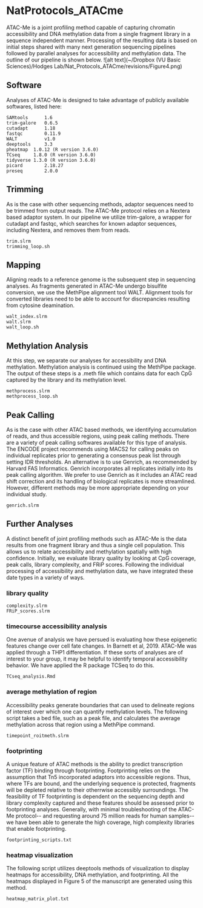 # NatProtocols_ATACme
ATAC-Me is a joint profiling method capable of capturing chromatin accessibility and DNA methylation data from a single fragment library in a sequence independent manner. Processing of the resulting data is based on initial steps shared with many next generation sequencing pipelines followed by parallel analyses for accessibility and methylation data. The outline of our pipeline is shown below. 
![alt text](~/Dropbox (VU Basic Sciences)/Hodges Lab/Nat_Protocols_ATACme/revisions/Figure4.png)
## Software
Analyses of ATAC-Me is designed to take advantage of publicly available softwares, listed here: 
```
SAMtools      1.6
trim-galore   0.6.5 
cutadapt      1.18 
fastqc        0.11.9 
WALT          v1.0
deeptools     3.3
pheatmap  1.0.12 (R version 3.6.0)
TCseq     1.8.0 (R version 3.6.0)
tidyverse 1.3.0 (R version 3.6.0)
picard        2.18.27
preseq        2.0.0
```
## Trimming
As is the case with other sequencing methods, adaptor sequences need to be trimmed from output reads. The ATAC-Me protocol relies on a Nextera based adaptor system. In our pipeline we utilize trim-galore, a wrapper for cutadapt and fastqc, which searches for known adaptor sequences, including Nextera, and removes them from reads. 
```
trim.slrm
trimming_loop.sh
```
## Mapping
Aligning reads to a reference genome is the subsequent step in sequencing analyses. As fragments generated in ATAC-Me undergo bisulfite conversion, we use the MethPipe alignment tool WALT. Alignment tools for converted libraries need to be able to account for discrepancies resulting from cytosine deamination.
```
walt_index.slrm
walt.slrm
walt_loop.sh
```
## Methylation Analysis
At this step, we separate our analyses for accessibility and DNA methylation. Methylation analysis is continued using the MethPipe package. The output of these steps is a .meth file which contains data for each CpG captured by the library and its methylation level. 
```
methprocess.slrm
methprocess_loop.sh
```
## Peak Calling
As is the case with other ATAC based methods, we identifying accumulation of reads, and thus accessible regions, using peak calling methods. There are a variety of peak calling softwares available for this type of analysis. The ENCODE project recommends using MACS2 for calling peaks on individual replicates prior to generating a consensus peak list through setting IDR thresholds. An alternative is to use Genrich, as recommended by  Harvard FAS Informatics. Genrich incorporates all replicates initially into its peak calling algorithm. We prefer to use Genrich as it includes an ATAC read shift correction and its handling of biological replicates is more streamlined. However, different methods may be more appropriate depending on your individual study. 
```
genrich.slrm
```
## Further Analyses
A distinct benefit of joint profiling methods such as ATAC-Me is the data results from one fragment library and thus a single cell population. This allows us to relate accessibility and methylation spatially with high confidence. Initially, we evaluate library quality by looking at CpG coverage, peak calls, library complexity, and FRiP scores. Following the individual processing of accessibility and methylation data, we have integrated these date types in a variety of ways.
### library quality
```
complexity.slrm
FRiP_scores.slrm
```
### timecourse accessibility analysis
One avenue of analysis we have persued is evaluating how these epigenetic features change over cell fate changes. In Barnett et al, 2019. ATAC-Me was applied through a THP1 differentiation. If these sorts of analyses are of interest to your group, it may be helpful to identify temporal accessibility behavior. We have applied the R package TCSeq to do this. 
```
TCseq_analysis.Rmd
```
### average methylation of region
Accessibility peaks generate boundaries that can used to delineate regions of interest over which one can quantify methylation levels. The following script takes a bed file, such as a peak file, and calculates the average methylation across that region using a MethPipe command. 
```
timepoint_roitmeth.slrm
```
### footprinting
A unique feature of ATAC methods is the ability to predict transcription factor (TF) binding through footprinting. Footprinting relies on the assumption that Tn5 incorporated adaptors into accessible regions. Thus, where TFs are bound, and the underlying sequence is protected, fragments will be depleted relative to their otherrwise accessibly surroundings. The feasibility of TF footprinting is dependent on the sequencing depth and library complexity captured and these features should be assessed prior to footprinting analyses. Generally, with minimal troubleshooting of the ATAC-Me protocol-- and requesting around 75 million reads for human samples-- we have been able to generate the high coverage, high complexity libraries that enable footprinting.
```
footprinting_scripts.txt
```
### heatmap visualization
The following script utilizes deeptools methods of visualization to display heatmaps for accessibility, DNA methylation, and footprinting. All the heatmaps displayed in Figure 5 of the manuscript are generated using this method. 
```
heatmap_matrix_plot.txt
```
